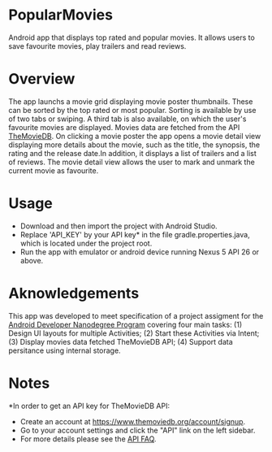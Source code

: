 # PopularMovies

Android app that displays top rated and popular movies. 
It allows users to save favourite movies, play trailers and read reviews.

# Overview

The app launchs a movie grid displaying movie poster thumbnails.  These can be sorted by the top rated or most popular. Sorting is available by use of two tabs or swiping. A third tab is also available, on which the user's favourite movies are displayed. Movies data are fetched from the API [TheMovieDB](https://www.themoviedb.org/). On clicking a movie poster the app opens a movie detail view displaying more details about the movie, such as the title, the synopsis, the rating and the release date.In addition, it displays a list of trailers and a list of reviews. The movie detail view allows the user to mark and unmark the current movie as favourite.

# Usage

- Download and then import the project with Android Studio.
- Replace 'API_KEY' by your API key* in the file gradle.properties.java, which is located under the project root.
- Run the app with emulator or android device running Nexus 5 API 26 or above.

# Aknowledgements

This app was developed to meet specification of a project assigment for the [Android Developer Nanodegree Program](https://eu.udacity.com/course/android-developer-nanodegree-by-google--nd801) covering four main tasks: (1) Design UI layouts for multiple Activities; (2) Start these Activities via Intent; (3) Display movies data fetched TheMovieDB API; (4) Support data persitance using internal storage.


# Notes

*In order to get an API key for TheMovieDB API:
- Create an account at https://www.themoviedb.org/account/signup.
- Go to your account settings and click the "API" link on the left sidebar.
- For more details please see the [API FAQ](https://www.themoviedb.org/faq/api).
